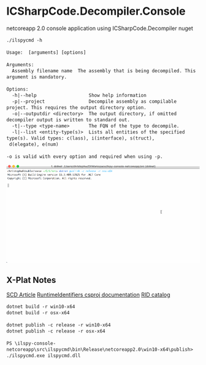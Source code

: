 # ICSharpCode.Decompiler.Console
netcoreapp 2.0 console application using ICSharpCode.Decompiler nuget

```
./ilspycmd -h

Usage:  [arguments] [options]

Arguments:
  Assembly filename name  The assembly that is being decompiled. This argument is mandatory.

Options:
  -h|--help                   Show help information
  -p|--project                Decompile assembly as compilable project. This requires the output directory option.
  -o|--outputdir <directory>  The output directory, if omitted decompiler output is written to standard out.
  -t|--type <type-name>       The FQN of the type to decompile.
  -l|--list <entity-type(s)>  Lists all entities of the specified type(s). Valid types: c(lass), i(interface), s(truct),
 d(elegate), e(num)

-o is valid with every option and required when using -p.
```

![dotnet-build-dance](Running.gif)


## X-Plat Notes

[SCD Article](https://www.hanselman.com/blog/SelfcontainedNETCoreApplications.aspx)
[RuntimeIdentifiers csproj documentation](https://docs.microsoft.com/en-us/dotnet/core/tools/csproj#additions)
[RID catalog](https://docs.microsoft.com/en-us/dotnet/core/rid-catalog)

```
dotnet build -r win10-x64
dotnet build -r osx-x64

dotnet publish -c release -r win10-x64
dotnet publish -c release -r osx-x64

PS \ilspy-console-netcoreapp\src\ilspycmd\bin\Release\netcoreapp2.0\win10-x64\publish> ./ilspycmd.exe ilspycmd.dll
```